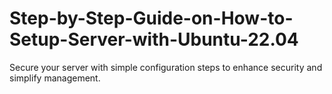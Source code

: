 # Step-by-Step-Guide-on-How-to-Setup-Server-with-Ubuntu-22.04
Secure your server with simple configuration steps to enhance security and simplify management.
